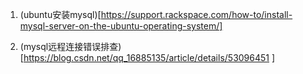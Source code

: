 1. (ubuntu安装mysql)[https://support.rackspace.com/how-to/install-mysql-server-on-the-ubuntu-operating-system/]

2. (mysql远程连接错误排查)[https://blog.csdn.net/qq_16885135/article/details/53096451
]
